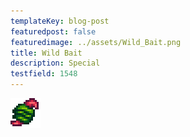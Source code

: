 ```yaml
---
templateKey: blog-post
featuredpost: false
featuredimage: ../assets/Wild_Bait.png
title: Wild Bait
description: Special
testfield: 1548
---
```

![Wild Bait](../assets/Wild_Bait.png)